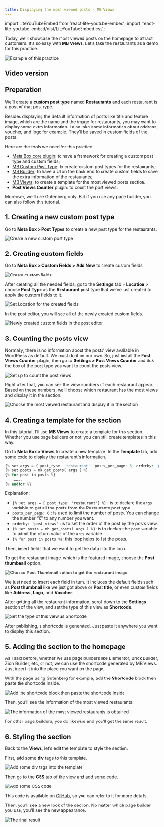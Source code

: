 ```yaml
---
title: Displaying the most viewed posts - MB Views
---
```


import LiteYouTubeEmbed from 'react-lite-youtube-embed';
import 'react-lite-youtube-embed/dist/LiteYouTubeEmbed.css';

Today, we’ll showcase the most viewed posts on the homepage to attract customers. It’s so easy with **MB Views**. Let’s take the restaurants as a demo for this practice.

![Example of this practice](https://imgur.elightup.com/4kOQh7l.png)

## Video version

<LiteYouTubeEmbed id='JEph7bhDhm8' />

## Preparation

We’ll create a **custom post type** named **Restaurants** and each restaurant is a post of that post type.

Besides displaying the default information of posts like title and feature image, which are the name and the image for restaurants, you may want to display some extra information. I also take some information about address, voucher, and logo for example. They’ll be saved in custom fields of the posts.

Here are the tools we need for this practice:

* [Meta Box core plugin](https://wordpress.org/plugins/meta-box/): to have a framework for creating a custom post type and custom fields;
* [MB Custom Post Type](https://metabox.io/plugins/custom-post-type/): to create custom post types for the restaurants;
* [MB Builder](https://metabox.io/plugins/meta-box-builder/): to have a UI on the back end to create custom fields to save the extra information of the restaurants;
* [MB Views](https://metabox.io/plugins/mb-views/): to create a template for the most viewed posts section.
* **Post Views Counter** plugin: to count the post views.

Moreover, we’ll use Gutenberg only. But if you use any page builder, you can also follow this tutorial.

## 1. Creating a new custom post type

Go to **Meta Box > Post Types** to create a new post type for the restaurants.

![Create a new custom post type](https://imgur.elightup.com/9bSixyT.png)

## 2. Creating custom fields

Go to **Meta Box > Custom Fields > Add New** to create custom fields.

![Create custom fields](https://imgur.elightup.com/JqG6idp.png)

After creating all the needed fields, go to the **Settings** tab > **Location** > choose **Post Type** as the **Restaurant** post type that we’ve just created to apply the custom fields to it.

![Set Location for the created fields](https://imgur.elightup.com/XGY0Ch6.png)

In the post editor, you will see all of the newly created custom fields.

![Newly created custom fields in the post editor](https://imgur.elightup.com/0tzGv05.png)

## 3. Counting the posts view

Normally, there is no information about the posts’ view available in WordPress as default. We must do it on our own. So, just install the **Post Views Counter** plugin, then go to **Settings > Post Views Counter** and tick the box of the post type you want to count the posts view.

![Set up to count the post views](https://imgur.elightup.com/U9NGVTt.png)

Right after that, you can see the view numbers of each restaurant appear. Based on these numbers, we’ll choose which restaurant has the most views and display it in the section.

![Choose the most viewed restaurant and display it in the section](https://imgur.elightup.com/y4mB0Lj.png)

## 4. Creating a template for the section

In this tutorial, I’ll use **MB Views** to create a template for this section. Whether you use page builders or not, you can still create templates in this way.

Go to **Meta Box > Views** to create a new template. In the **Template** tab, add some code to display the restaurant's information.

```php
{% set args = { post_type: 'restaurant', posts_per_page: 6, orderby: 'post_views', order: 'DESC' } %}
{% set posts = mb.get_posts( args ) %}
{% for post in posts %}
    ……..
{% endfor %}
```

Explanation:

* `{% set args = { post_type: 'restaurant'} %}` : is to declare the `args` variable to get all the posts from the Restaurants post type.
* `posts_per_page: 6` : is used to limit the number of posts. You can change the number “6” to any number you want.
* `orderby: 'post_views'` : is to set the order of the post by the posts view.
* `{% set posts = mb.get_posts( args ) %}`: is to declare the `post` variable to admit the return value of the `args` variable.
* `{% for post in posts %}`: this loop helps to list the posts.

Then, insert fields that we want to get the data into the loop.

To get the restaurant image, which is the featured image, choose the **Post thumbnail** option.

![Choose Post Thumbnail option to get the restaurant image](https://imgur.elightup.com/E7XglfO.png)

We just need to insert each field in turn. It includes the default fields such as **Post thumbnail** like we just got above or **Post title**, or even custom fields like **Address, Logo**, and **Voucher**.

After getting all the restaurant information, scroll down to the **Settings** section of the view, and set the type of this view as **Shortcode**.

![Set the type of this view as Shortcode](https://imgur.elightup.com/V6q3uMT.png)

After publishing, a shortcode is generated. Just paste it anywhere you want to display this section.

## 5. Adding the section to the homepage

As I said before, whether we use page builders like Elementor, Brick Builder, Zion Builder, etc, or not, we can use the shortcode generated by MB Views. Just insert it into the place you want on the page.

With the page using Gutenberg for example, add the **Shortcode** block then paste the shortcode inside.

![Add the shortcode block then paste the shortcode inside](https://imgur.elightup.com/nC9htNj.png)

Then, you’ll see the information of the most viewed restaurants.

![The information of the most viewed restaurants is obtained](https://imgur.elightup.com/JiEpqgD.png)

For other page builders, you do likewise and you’ll get the same result.

## 6. Styling the section

Back to the **Views**, let’s edit the template to style the section.

First, add some **div** tags to this template.

![Add some div tags into the template](https://imgur.elightup.com/zipEfKi.png)

Then go to the **CSS** tab of the view and add some code.

![Add some CSS code](https://imgur.elightup.com/YTJRyc7.png)

This code is available on [GitHub](https://github.com/wpmetabox/tutorials/blob/master/display-most-viewed-restaurant-with-mb-views/custom.css), so you can refer to it for more details.

Then, you’ll see a new look of the section. No matter which page builder you use, you’ll see the new appearance.

![The final result](https://imgur.elightup.com/4kOQh7l.png)

